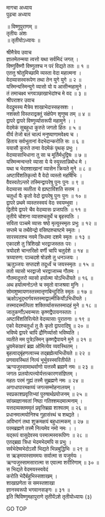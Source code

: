 मागचा अध्याय  
पुढचा अध्याय  
  
॥ विष्णुपुराणम् ॥  
तृतीयः अंशः  
॥ तृतीयोऽध्यायः ॥  
  
श्रीमैत्रेय उवाच  
ज्ञातमेतन्मया त्वत्तो यथा सर्वमिदं जगत् ।  
विष्णुर्विष्णौ विष्णुतश्च न परं विद्यते ततः ॥ १ ॥  
एतत्तु श्रोतुमिच्छामि व्यस्ता वेदा महात्मना ।  
वेदव्यासस्वरूपेण तथा तेन युगे युगे ॥ २ ॥  
यस्मिन्यस्मिन्युगे व्यासो यो य आसीन्महामुने ।  
तं तमाचक्ष्व भगवञ्छाखाभेदांश्च मे वद ॥ ३ ॥  
श्रीपराशर उवाच  
वेदद्रुमस्य मैत्रेय शाखाभेदास्सहस्रशः ।  
नशक्तो विस्तराद्वक्तुं संक्षेपेण शृणुष्व तम् ॥ ४ ॥  
द्वापरे द्वापरे विष्णुर्व्यासरूपी महामुने । ।  
वेदमेकं सुबहुधा कुरुते जगतो हितः ॥ ५ ॥  
वीर्य तेजो बलं चाल्पं मनुष्याणामवेक्ष्य च ।  
हिताय सर्वभूतानां वेदभेदान्करोति सः ॥ ६ ॥  
ययासौ कुरुते तन्वा वेदमेकं पृथक् प्रभुः ।  
वेदव्यासाभिधाना तु सा च मूर्तिर्मधुद्विषः ॥ ७ ॥  
यस्मिन्मन्वन्तरे व्यासा ये ये स्युस्तान्निबोध मे ।  
यथा च भेदश्शाखानां व्यासेन क्रियते मुने ॥ ८ ॥  
अष्टाविंशतिकृत्वो वै वेदो व्यस्तो महर्षिभिः ।  
वैवस्वतेऽन्तरे तस्मिन्द्वापरेषु पुनः पुनः ॥ ९ ॥  
वेदव्यासा व्यतीता ये ह्यष्टाविंशति सत्तम ।  
चतुर्धा यैः कृतो वेदो द्वापरेषु पुनः पुनः ॥ १० ॥  
द्वापरे प्रथमे व्यस्तस्स्वयं वेदः स्वयम्भुवा ।  
द्वितीये द्वापरे चैव वेदव्यासः प्रजापतिः ॥ ११ ॥  
तृतीये चोशना व्यासश्चतुर्थे च बृहस्पतिः ।  
सविता पञ्चमे व्यासः षष्ठे मृत्युस्स्मृतः प्रभुः ॥ १२ ॥  
सप्तमे च तथैवेन्द्रो वसिष्ठश्चाष्टमे स्मृतः ।  
सारस्वतश्च नवमे त्रिधामा दशमे स्मृतः ॥ १३ ॥  
एकादशे तु त्रिशिखो भरद्वाजस्ततः परः ।  
त्रयोदशे चान्तरिक्षो वर्णी चापि चतुर्दशे ॥ १४ ॥  
त्रय्यारुण: पञ्चदशे षोडशे तु धनञ्जयः ।  
ऋतुञ्जयः सप्तदशे तदूर्ध्वं च जयस्स्मृतः ॥ १५ ॥  
ततो व्यासो भरद्वाजो भरद्वाजाच्च गौतमः ।  
गौतमादुत्तरो व्यासो हर्यात्मा योऽभिधीयते ॥ १६ ॥  
अथ हर्यात्मनोऽन्ते च स्मृतो वाजश्रवा मुनिः ।  
सोमशुष्मायणस्तस्मात्तृणबिन्दुरिति स्मृतः ॥ १७ ॥  
ऋक्षोऽभूद्‌भार्गवस्तस्माद्वाल्मीकिर्योऽभिधीयते ।  
तस्मादस्मत्पिता शक्तिर्व्यासस्तस्मादहं मुने ॥ १८ ॥  
जातुकर्णोऽभवन्मत्तः कृष्णद्वैपायनस्ततः ।  
अष्टाविंशतिरित्येते वेदव्यासाः पुरातनाः ॥ १९ ॥  
एको वेदश्चतुर्धा तु तैः कृतो द्वापरादिषु ॥ २० ॥  
भविष्ये द्वापरे चापि द्रौणिर्व्यासो भविष्यति ।  
व्यतीते मम पुत्रेऽस्मिन् कृष्णद्वैपायने मुने ॥ २१ ॥  
ध्रुवमेकाक्षरं ब्रह्म ओमित्येव व्यवस्थितम् ।  
बृहत्वाद्‌बृंहणत्वाच्च तद्‌ब्रह्मेत्यभिधीयते ॥ २२ ॥  
प्रणवावस्थितं नित्यं भूर्भुवस्स्वरितीर्यते ।  
ऋग्यजुस्सामाथर्वाणो यत्तस्मै ब्रह्मणे नमः ॥ २३ ॥  
जगतः प्रलयोत्पत्त्योर्यत्तत्कारणसंज्ञितम् ।  
महतः परमं गुह्यं तस्मै सुब्रह्मणे नमः ॥ २४ ॥  
अगाधापारमक्षय्यं जगत्सम्मोहनालयम् ।  
स्वप्रकाशप्रवृत्तिभ्यां पुरुषार्थप्रयोजनम् ॥ २५ ॥  
सांख्यज्ञानवतां निष्ठा गतिश्शमदमात्मनाम् ।  
यत्तदव्यक्तममृतं प्रवृत्तिब्रह्म शाश्वतम् ॥ २६ ॥  
प्रधानमात्मयोनिश्च गुहासंस्थं च शब्द्यते ।  
अविभागं तथा शुक्रमक्षयं बहुधात्मकम् ॥ २७ ॥  
परमब्रह्मणे तस्मै नित्यमेव नमो नमः । ।  
यद्‌रूपं वासुदेवस्य परमात्मस्वरूपिणः ॥ २८ ॥  
एतद्‌ब्रह्म त्रिधा भेदमभेदमपि स प्रभुः ।  
सर्वभेदेष्वभेदोऽसौ भिद्यते भिन्नबुद्धिभिः ॥ २९ ॥  
स ऋङ्‌मयस्साममयः सर्वात्मा स यजुर्मयः ।  
ऋग्यजुस्सामसारात्मा स एवात्मा शरीरिणाम् ॥ ३० ॥  
स भिद्यते वेदमयस्स्ववेदं  
करोति भेदैर्बहुभिस्सशाखम् ।  
शाखाप्रणेता स समस्तशाखा  
ज्ञानस्वरूपो भगवानसङ्‌गः ॥ ३१ ॥  
इति श्रिविष्णुमहापुराणे तृतीयेंऽशे तृतीयोध्यायः (३)  
  
  
  
GO TOP
